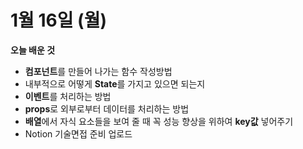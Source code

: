 # 1월 16일 (월)

**오늘 배운 것**

- **컴포넌트**를 만들어 나가는 함수 작성방법
- 내부적으로 어떻게 **State**를 가지고 있으면 되는지
- **이벤트**를 처리하는 방법
- **props**로 외부로부터 데이터를 처리하는 방법
- **배열**에서 자식 요소들을 보여 줄 때 꼭 성능 향상을 위하여 **key값** 넣어주기
- Notion 기술면접 준비 업로드
